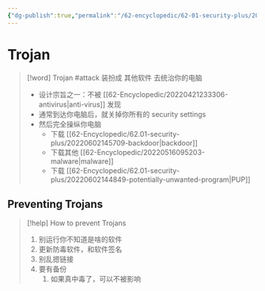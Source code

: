 ```yaml
---
{"dg-publish":true,"permalink":"/62-encyclopedic/62-01-security-plus/20220602143703-trojan/","dgHomeLink":true,"dgPassFrontmatter":false}
---
```



# Trojan

>[!word] Trojan #attack
> 装扮成 其他软件 去统治你的电脑
> - 设计宗旨之一：不被 [[62-Encyclopedic/20220421233306-antivirus|anti-virus]] 发现
> - 通常到达你电脑后，就关掉你所有的 security settings 
> - 然后完全操纵你电脑
>     - 下载 [[62-Encyclopedic/62.01-security-plus/20220602145709-backdoor|backdoor]] 
>     - 下载其他 [[62-Encyclopedic/20220516095203-malware|malware]]
>     - 下载 [[62-Encyclopedic/62.01-security-plus/20220602144849-potentially-unwanted-program|PUP]]  

## Preventing Trojans

>[!help] How to prevent Trojans 
>1. 别运行你不知道是啥的软件
>2. 更新防毒软件，和软件签名
>3. 别乱摁链接 
>4. 要有备份
>    1. 如果真中毒了，可以不被影响
